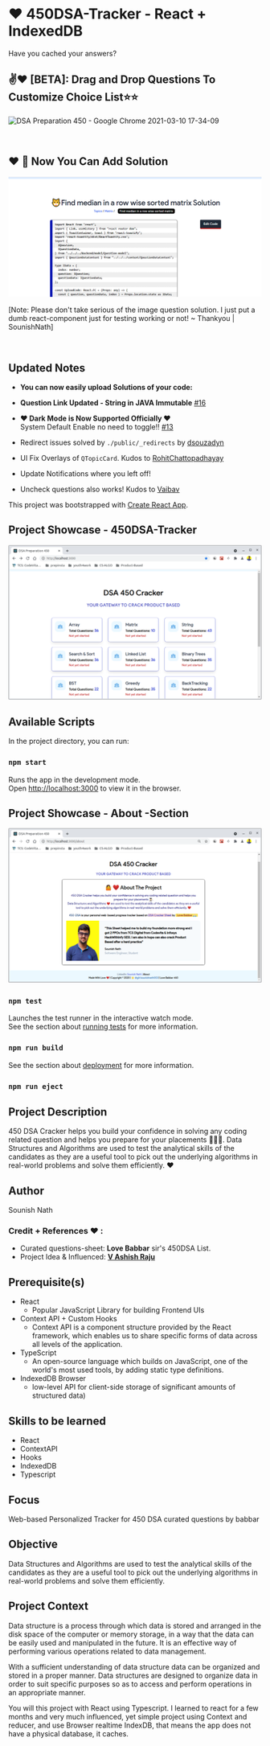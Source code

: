 # ❤️ 450DSA-Tracker - React + IndexedDB
Have you cached your answers?

## ✌❤️ [BETA]: Drag and Drop Questions To Customize Choice List⭐⭐
![DSA Preparation 450 - Google Chrome 2021-03-10 17-34-09](https://user-images.githubusercontent.com/40270033/110634993-a10b8700-81d0-11eb-9cb9-650aa95d2721.gif)

<br>

## ❤️ 🙌 Now You Can Add Solution
![UPLOAD_CODE_FEATURE_450_DSA_TRACKER_SOUNISH_NATH](git-assets/upload-code-feature.png)

[Note: Please don't take serious of the image question solution. I just put a dumb react-component just for testing working or not! ~ Thankyou | SounishNath]

<br>

## Updated Notes

- **You can now easily upload Solutions of your code:**

- **Question Link Updated - String in JAVA Immutable** [#16](https://github.com/sounishnath003/450-DSA-Tracker/commit/f755d20d5a9ca77ad6c292667bf73ed20c010784)

- **❤️ Dark Mode is Now Supported Officially ❤️**
<br> System Default Enable no need to toggle!! [#13](https://github.com/sounishnath003/450-DSA-Tracker/pull/13)

* Redirect issues solved by `./public/_redirects` by [dsouzadyn](https://github.com/dsouzadyn)

* UI Fix Overlays of `QTopicCard`. Kudos to [RohitChattopadhayay](https://github.com/RohitChattopadhyay)

* Update Notifications where you left off!
* Uncheck questions  also works! Kudos to [Vaibav](https://github.com/vaibhavmehra9)

This project was bootstrapped with [Create React App](https://github.com/facebook/create-react-app).

## Project Showcase - 450DSA-Tracker
![HomePage](./git-assets/450-dsa.png)

## Available Scripts

In the project directory, you can run:

### `npm start`

Runs the app in the development mode.\
Open [http://localhost:3000](http://localhost:3000) to view it in the browser.

## Project Showcase - About -Section
![AboutPage](./git-assets/about.png)

### `npm test`

Launches the test runner in the interactive watch mode.\
See the section about [running tests](https://facebook.github.io/create-react-app/docs/running-tests) for more information.

### `npm run build`
See the section about [deployment](https://facebook.github.io/create-react-app/docs/deployment) for more information.

### `npm run eject`

## Project Description

450 DSA Cracker helps you build your confidence in solving any coding related question and helps you prepare for your placements 👨🏻‍🎓.
Data Structures and Algorithms are used to test the analytical skills of the candidates as they are a useful tool to pick out the underlying algorithms in real-world problems and solve them efficiently. ❤️

## Author
Sounish Nath


### Credit + References ❤️ :
 - Curated questions-sheet: **Love Babbar** sir's 450DSA List.
 - Project Idea & Influenced: [**V Ashish Raju**](http://450dsa.com/)




## **Prerequisite(s)**

* React
    - Popular JavaScript Library for building Frontend UIs
* Context API + Custom Hooks
    -   Context API is a component structure provided by the React framework, which enables us to share specific forms of data across all levels of the application.
* TypeScript
    - An open-source language which builds on JavaScript, one of the world's most used tools, by adding static type definitions.
* IndexedDB Browser
    - low-level API for client-side storage of significant amounts of structured data)

## **Skills to be learned**

* React
* ContextAPI
* Hooks
* IndexedDB
* Typescript

## **Focus** 

Web-based Personalized Tracker for 450 DSA curated questions by babbar


## **Objective** 

Data Structures and Algorithms are used to test the analytical skills of the candidates as they are a useful tool to pick out the underlying algorithms in real-world problems and solve them efficiently.


## Project Context 

Data structure is a process through which data is stored and arranged in the disk space of the computer or memory storage, in a way that the data can be easily used and manipulated in the future. It is an effective way of performing various operations related to data management.
<br>

With a sufficient understanding of data structure data can be organized and stored in a proper manner. Data structures are designed to organize data in order to suit specific purposes so as to access and perform operations in an appropriate manner.
<br>

You will this project with React using Typescript. I learned to react for a few months and very much influenced, yet simple project using Context and reducer, and use Browser realtime IndexDB, that means the app does not have a physical database, it caches.

